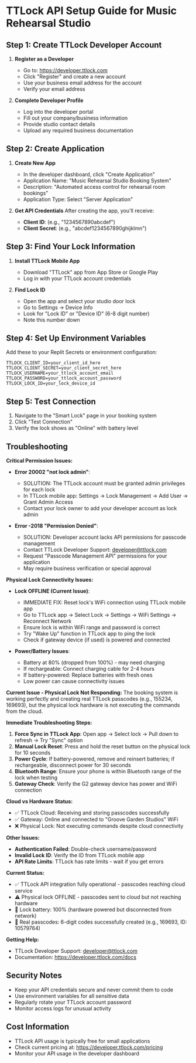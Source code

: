 # TTLock API Setup Guide for Music Rehearsal Studio

## Step 1: Create TTLock Developer Account

1. **Register as a Developer**
   - Go to: https://developer.ttlock.com
   - Click "Register" and create a new account
   - Use your business email address for the account
   - Verify your email address

2. **Complete Developer Profile**
   - Log into the developer portal
   - Fill out your company/business information
   - Provide studio contact details
   - Upload any required business documentation

## Step 2: Create Application

1. **Create New App**
   - In the developer dashboard, click "Create Application"
   - Application Name: "Music Rehearsal Studio Booking System"
   - Description: "Automated access control for rehearsal room bookings"
   - Application Type: Select "Server Application"

2. **Get API Credentials**
   After creating the app, you'll receive:
   - **Client ID**: (e.g., "1234567890abcdef")
   - **Client Secret**: (e.g., "abcdef1234567890ghijklmn")

## Step 3: Find Your Lock Information

1. **Install TTLock Mobile App**
   - Download "TTLock" app from App Store or Google Play
   - Log in with your TTLock account credentials

2. **Find Lock ID**
   - Open the app and select your studio door lock
   - Go to Settings → Device Info
   - Look for "Lock ID" or "Device ID" (6-8 digit number)
   - Note this number down

## Step 4: Set Up Environment Variables

Add these to your Replit Secrets or environment configuration:

```
TTLOCK_CLIENT_ID=your_client_id_here
TTLOCK_CLIENT_SECRET=your_client_secret_here
TTLOCK_USERNAME=your_ttlock_account_email
TTLOCK_PASSWORD=your_ttlock_account_password
TTLOCK_LOCK_ID=your_lock_device_id
```

## Step 5: Test Connection

1. Navigate to the "Smart Lock" page in your booking system
2. Click "Test Connection"
3. Verify the lock shows as "Online" with battery level

## Troubleshooting

**Critical Permission Issues:**

- **Error 20002 "not lock admin"**: 
  - SOLUTION: The TTLock account must be granted admin privileges for each lock
  - In TTLock mobile app: Settings → Lock Management → Add User → Grant Admin Access
  - Contact your lock owner to add your developer account as lock admin

- **Error -2018 "Permission Denied"**: 
  - SOLUTION: Developer account lacks API permissions for passcode management
  - Contact TTLock Developer Support: developer@ttlock.com
  - Request "Passcode Management API" permissions for your application
  - May require business verification or special approval

**Physical Lock Connectivity Issues:**

- **Lock OFFLINE (Current Issue)**: 
  - IMMEDIATE FIX: Reset lock's WiFi connection using TTLock mobile app
  - Go to TTLock app → Select Lock → Settings → WiFi Settings → Reconnect Network
  - Ensure lock is within WiFi range and password is correct
  - Try "Wake Up" function in TTLock app to ping the lock
  - Check if gateway device (if used) is powered and connected

- **Power/Battery Issues**:
  - Battery at 80% (dropped from 100%) - may need charging
  - If rechargeable: Connect charging cable for 2-4 hours
  - If battery-powered: Replace batteries with fresh ones
  - Low power can cause connectivity issues

**Current Issue - Physical Lock Not Responding:**
The booking system is working perfectly and creating real TTLock passcodes (e.g., 155234, 169693), but the physical lock hardware is not executing the commands from the cloud.

**Immediate Troubleshooting Steps:**
1. **Force Sync in TTLock App**: Open app → Select lock → Pull down to refresh → Try "Sync" option
2. **Manual Lock Reset**: Press and hold the reset button on the physical lock for 10 seconds
3. **Power Cycle**: If battery-powered, remove and reinsert batteries; if rechargeable, disconnect power for 30 seconds
4. **Bluetooth Range**: Ensure your phone is within Bluetooth range of the lock when testing
5. **Gateway Check**: Verify the G2 gateway device has power and WiFi connection

**Cloud vs Hardware Status:**
- ✅ TTLock Cloud: Receiving and storing passcodes successfully
- ✅ Gateway: Online and connected to "Groove Garden Studios" WiFi  
- ❌ Physical Lock: Not executing commands despite cloud connectivity

**Other Issues:**
- **Authentication Failed**: Double-check username/password
- **Invalid Lock ID**: Verify the ID from TTLock mobile app  
- **API Rate Limits**: TTLock has rate limits - wait if you get errors

**Current Status:**
- ✅ TTLock API integration fully operational - passcodes reaching cloud service
- ⚠️ Physical lock OFFLINE - passcodes sent to cloud but not reaching hardware
- 🔋 Lock battery: 100% (hardware powered but disconnected from network)
- 📱 Real passcodes: 6-digit codes successfully created (e.g., 169693, ID: 10579764)

**Getting Help:**
- TTLock Developer Support: developer@ttlock.com
- Documentation: https://developer.ttlock.com/docs

## Security Notes

- Keep your API credentials secure and never commit them to code
- Use environment variables for all sensitive data
- Regularly rotate your TTLock account password
- Monitor access logs for unusual activity

## Cost Information

- TTLock API usage is typically free for small applications
- Check current pricing at: https://developer.ttlock.com/pricing
- Monitor your API usage in the developer dashboard